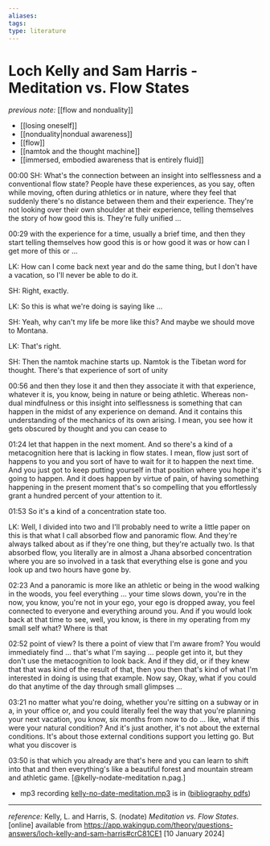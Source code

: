```yaml
---
aliases: 
tags: 
type: literature
---
```


# Loch Kelly and Sam Harris - Meditation vs. Flow States

_previous note:_ [[flow and nonduality]]

- [[losing oneself]]
- [[nonduality|nondual awareness]]
- [[flow]]
- [[namtok and the thought machine]]
- [[immersed, embodied awareness that is entirely fluid]]

00:00
SH: What's the connection between an insight into selflessness and a conventional flow state? People have these experiences, as you say, often while moving, often during athletics or in nature, where they feel that suddenly there's no distance between them and their experience. They're not looking over their own shoulder at their experience, telling themselves the story of how good this is. They're fully unified ...

00:29
with the experience for a time, usually a brief time, and then they start telling themselves how good this is or how good it was or how can I get more of this or ... 

LK: How can I come back next year and do the same thing, but I don't have a vacation, so I'll never be able to do it. 

SH: Right, exactly. 	

LK: So this is what we're doing is saying like ...

SH: Yeah, why can't my life be more like this? And maybe we should move to Montana. 

LK: That's right. 

SH: Then the namtok machine starts up. Namtok is the Tibetan word for thought. There's that experience of sort of unity 

00:56
and then they lose it and then they associate it with that experience, whatever it is, you know, being in nature or being athletic. Whereas non-dual mindfulness or this insight into selflessness is something that can happen in the midst of any experience on demand. And it contains this understanding of the mechanics of its own arising. I mean, you see how it gets obscured by thought and you can cease to

01:24
let that happen in the next moment. And so there's a kind of a metacognition here that is lacking in flow states. I mean, flow just sort of happens to you and you sort of have to wait for it to happen the next time. And you just got to keep putting yourself in that position where you hope it's going to happen. And it does happen by virtue of pain, of having something happening in the present moment that's so compelling that you effortlessly grant a hundred percent of your attention to it.

01:53
So it's a kind of a concentration state too. 

LK: Well, I divided into two and I'll probably need to write a little paper on this is that what I call absorbed flow and panoramic flow. And they're always talked about as if they're one thing, but they're actually two. Is that absorbed flow, you literally are in almost a Jhana absorbed concentration where you are so involved in a task that everything else is gone and you look up and two hours have gone by.

02:23
And a panoramic is more like an athletic or being in the wood walking in the woods, you feel everything ... your time slows down, you're in the now, you know, you're not in your ego, your ego is dropped away, you feel connected to everyone and everything around you. And if you would look back at that time to see, well, you know, is there in my operating from my small self what? Where is that

02:52
point of view? Is there a point of view that I'm aware from? You would immediately find ... that's what I'm saying ... people get into it, but they don't use the metacognition to look back. And if they did, or if they knew that that was kind of the result of that, then you then that's kind of what I'm interested in doing is using that example. Now say, Okay, what if you could do that anytime of the day through small glimpses ...

03:21
no matter what you're doing, whether you're sitting on a subway or in a, in your office or, and you could literally feel the way that you're planning your next vacation, you know, six months from now to do ... like, what if this were your natural condition? And it's just another, it's not about the external conditions. It's about those external conditions support you letting go. But what you discover is

03:50
is that which you already are that's here and you can learn to shift into that and then everything's like a beautiful forest and mountain stream and athletic game. [@kelly-nodate-meditation n.pag.]

- mp3 recording [kelly-no-date-meditation.mp3](hook://file/bC23Idn1Y?p=RHJvcGJveC9BY3Rpb24=&n=kelly%2Dno%2Ddate%2Dmeditation%2Emp3) is in ([bibliography pdfs](hook://file/bC20HkAcR?p=c2tpcHRpbWUvRHJvcGJveA==&n=bibliography%20pdfs))

---
_reference:_ Kelly, L. and Harris, S. (nodate) _Meditation vs. Flow States_. [online] available from <https://app.wakingup.com/theory/questions-answers/loch-kelly-and-sam-harris#crC81CE1> [10 January 2024]